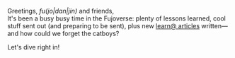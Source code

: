 <span class="text-xl text-fujo-pink">Greetings, _fu(jo|dan|jin)_ and friends,
<br/></span>
It's been a busy busy time in the Fujoverse: plenty of lessons learned, cool
stuff sent out (and preparing to be sent), plus new [learn@
articles](https://learn.fujoweb.dev/) written—and how could we forget the
catboys?

Let's dive right in!
